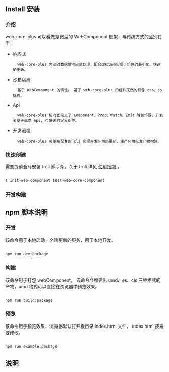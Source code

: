 ## Install 安装

### 介绍

web-core-plus 可以看做是微型的 WebComponent 框架，与传统方式的区别在于：

* 响应式
  
        web-core-plus 内部对数据做响应式处理，配合虚拟dom实现了组件的最小化、快速的更新。
  
* 沙箱隔离
  
        基于 WebComponent 的特性， 基于 web-core-plus 的组件天然的具备 css、js 隔离。
  
* Api
  
        web-core-plus 包内部定义了 Component、Prop、Watch、Emit 等装饰器，开发者基于此类 Api, 可快速的定义组件。
  
* 开发流程
  
        web-core-plus 可使用配套的 cli 实现开发环境热更新、生产环境标准产物构建。

### 快速创建


需要提前全局安装 t-cli 脚手架，关于 t-cli 详见 [使用指南](https://www.npmjs.com/package/@canyuegongzi/t-cli) 。

```bash

t init-web-component test-web-core-component

```

### 开发构建

## npm 脚本说明

### 开发

该命令用于本地启动一个热更新的服务，用于本地开发。

```bash

npm run dev:package

```

### 构建

该命令用于打包 webComponent， 该命令会构建出 umd、es、cjs 三种格式的产物，umd 格式可以直接在浏览器中预览效果。

```bash

npm run build:package

```

### 预览

该命令用于预览效果，浏览器默认打开根目录 index.html 文件， index.html 按需要修改，

```bash

npm run example:package

```


## 说明
